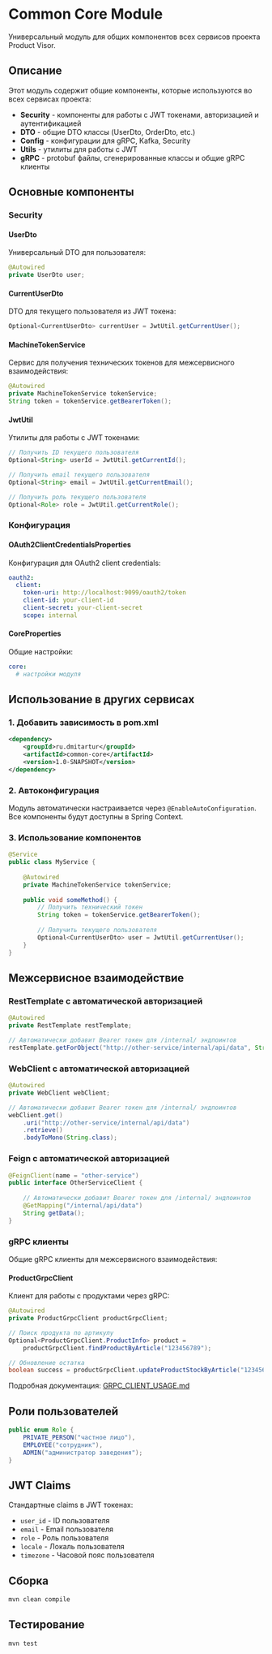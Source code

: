 # Common Core Module

Универсальный модуль для общих компонентов всех сервисов проекта Product Visor.

## Описание

Этот модуль содержит общие компоненты, которые используются во всех сервисах проекта:

- **Security** - компоненты для работы с JWT токенами, авторизацией и аутентификацией
- **DTO** - общие DTO классы (UserDto, OrderDto, etc.)
- **Config** - конфигурации для gRPC, Kafka, Security
- **Utils** - утилиты для работы с JWT
- **gRPC** - protobuf файлы, сгенерированные классы и общие gRPC клиенты

## Основные компоненты

### Security

#### UserDto
Универсальный DTO для пользователя:
```java
@Autowired
private UserDto user;
```

#### CurrentUserDto
DTO для текущего пользователя из JWT токена:
```java
Optional<CurrentUserDto> currentUser = JwtUtil.getCurrentUser();
```

#### MachineTokenService
Сервис для получения технических токенов для межсервисного взаимодействия:
```java
@Autowired
private MachineTokenService tokenService;
String token = tokenService.getBearerToken();
```

#### JwtUtil
Утилиты для работы с JWT токенами:
```java
// Получить ID текущего пользователя
Optional<String> userId = JwtUtil.getCurrentId();

// Получить email текущего пользователя
Optional<String> email = JwtUtil.getCurrentEmail();

// Получить роль текущего пользователя
Optional<Role> role = JwtUtil.getCurrentRole();
```

### Конфигурация

#### OAuth2ClientCredentialsProperties
Конфигурация для OAuth2 client credentials:
```yaml
oauth2:
  client:
    token-uri: http://localhost:9099/oauth2/token
    client-id: your-client-id
    client-secret: your-client-secret
    scope: internal
```

#### CoreProperties
Общие настройки:
```yaml
core:
  # настройки модуля
```

## Использование в других сервисах

### 1. Добавить зависимость в pom.xml
```xml
<dependency>
    <groupId>ru.dmitartur</groupId>
    <artifactId>common-core</artifactId>
    <version>1.0-SNAPSHOT</version>
</dependency>
```

### 2. Автоконфигурация
Модуль автоматически настраивается через `@EnableAutoConfiguration`. 
Все компоненты будут доступны в Spring Context.

### 3. Использование компонентов
```java
@Service
public class MyService {
    
    @Autowired
    private MachineTokenService tokenService;
    
    public void someMethod() {
        // Получить технический токен
        String token = tokenService.getBearerToken();
        
        // Получить текущего пользователя
        Optional<CurrentUserDto> user = JwtUtil.getCurrentUser();
    }
}
```

## Межсервисное взаимодействие

### RestTemplate с автоматической авторизацией
```java
@Autowired
private RestTemplate restTemplate;

// Автоматически добавит Bearer токен для /internal/ эндпоинтов
restTemplate.getForObject("http://other-service/internal/api/data", String.class);
```

### WebClient с автоматической авторизацией
```java
@Autowired
private WebClient webClient;

// Автоматически добавит Bearer токен для /internal/ эндпоинтов
webClient.get()
    .uri("http://other-service/internal/api/data")
    .retrieve()
    .bodyToMono(String.class);
```

### Feign с автоматической авторизацией
```java
@FeignClient(name = "other-service")
public interface OtherServiceClient {
    
    // Автоматически добавит Bearer токен для /internal/ эндпоинтов
    @GetMapping("/internal/api/data")
    String getData();
}
```

### gRPC клиенты
Общие gRPC клиенты для межсервисного взаимодействия:

#### ProductGrpcClient
Клиент для работы с продуктами через gRPC:
```java
@Autowired
private ProductGrpcClient productGrpcClient;

// Поиск продукта по артикулу
Optional<ProductGrpcClient.ProductInfo> product = 
    productGrpcClient.findProductByArticle("123456789");

// Обновление остатка
boolean success = productGrpcClient.updateProductStockByArticle("123456789", -5);
```

Подробная документация: [GRPC_CLIENT_USAGE.md](GRPC_CLIENT_USAGE.md)

## Роли пользователей

```java
public enum Role {
    PRIVATE_PERSON("частное лицо"),
    EMPLOYEE("сотрудник"),
    ADMIN("администратор заведения");
}
```

## JWT Claims

Стандартные claims в JWT токенах:
- `user_id` - ID пользователя
- `email` - Email пользователя
- `role` - Роль пользователя
- `locale` - Локаль пользователя
- `timezone` - Часовой пояс пользователя

## Сборка

```bash
mvn clean compile
```

## Тестирование

```bash
mvn test
```

